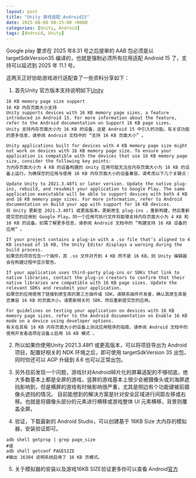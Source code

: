 ```yaml
---
layout: post
title: "Unity 游戏适配 Android15"
date: 2025-08-08 08:15:00 +0800
categories: [Unity, Android]
tags: [Android, Unity]
---
```


Google play 要求在 2025 年8.31 号之后提审的 AAB 包必须是以 targetSdkVersion35 编译的，也就是强制必须所有应用适配 Android 15 了，支持可以延迟到 2025 年 11.1 号。

这两天正好协助游戏进行适配查了一些资料分享如下：

1. 首先Unity 官方版本支持说明如下[Unity](https://docs.unity3d.com/2021.3/Documentation/Manual/android-requirements-and-compatibility.html)

```text
16 KB memory page size support
16 KB 内存页面大小支持
Unity supports devices with 16 KB memory page sizes, a feature introduced in Android 15. For more information about the feature, refer to the Android documentation on Support 16 KB page sizes.
Unity 支持内存页面大小为 16 KB 的设备，这是 Android 15 中引入的功能。有关该功能的更多信息，请参阅 Android 文档中的 “支持 16 KB 页面大小” 。

Unity applications built for devices with 4 KB memory page size might not work on devices with 16 KB memory page size. To ensure your application is compatible with the devices that use 16 KB memory page size, consider the following key points:
为内存页面大小为 4 KB 的设备构建的 Unity 应用可能无法在内存页面大小为 16 KB 的设备上运行。为确保您的应用与使用 16 KB 内存页面大小的设备兼容，请考虑以下几个关键点：

Update Unity to 2021.3.48f1 or later version. Update the native plug-ins, rebuild, and resubmit your application to Google Play. The same application executable will be able to support devices with both 4 KB and 16 KB memory page sizes. For more information, refer to Android documentation on Build your app with support for 16 KB devices.
将 Unity 更新至 2021.3.48f1 或更高版本。更新原生 plug-ins ，重新构建，然后重新提交您的应用到 Google Play。同一个应用可执行文件将能够支持内存页面大小为 4 KB 和 16 KB 的设备。如需了解更多信息，请参阅 Android 文档中的 “构建支持 16 KB 设备的应用” 。

If your project contains a plug-in with a .so file that’s aligned to 4 KB instead of 16 KB, the Unity Editor displays a warning during the build process.
如果您的项目包含一个插件，其 .so 文件对齐到 4 KB 而不是 16 KB，则 Unity 编辑器会在构建过程中显示警告。

If your application uses third-party plug-ins or SDKs that link to native libraries, contact the plug-in creators to confirm that their native libraries are compatible with 16 KB page sizes. Update the relevant SDKs and resubmit your application.
如果您的应用使用了链接到原生库的第三方插件或 SDK，请联系插件开发者，确认其原生库是否兼容 16 KB 的页面大小。请更新相关的 SDK，然后重新提交您的应用。

For guidelines on testing your application on devices with 16 KB memory page sizes, refer to the Android documentation on Enable 16 KB mode on a device using developer options.
有关在具有 16 KB 内存页面大小的设备上测试应用程序的指南，请参阅 Android 文档中的使用开发者选项在设备上启用 16 KB 模式 。
```
2. 所以如果你使用Unity 2021.3.48f1 或更高版本，可以将项目导出为 Android 项目，配置好相关的 NDK 环境之后，即可使用 targetSdkVersion 35 出包，同时你还可以 AGP 升级到 8.6 也可以正常出包。

3. 另外目前发现一个问题，游戏针对Android碎片化的屏幕适配的不够彻底，绝大多数基本上都是全屏的游戏，竖屏的游戏基本上很少会被摄像头或刘海屏遮挡影响到，但是横屏的游戏有时候影响很严重，尤其是侧边有个功能键被前摄像头遮挡的情况。
目前能想到的解决方案是针对安全区域进行间距左移或右移。也就是将摄像头部分的元素进行横移或游戏整体 UI 元素横移，背景则覆盖全屏。
4. 验证，下载最新的 Android Studio，可以创建基于 16KB Size 大内存的模拟器，安装验证即可。

```shell
adb shell getprop | grep page_size
#或
adb shell getconf PAGESIZE
#输出 16384 说明系统启用了 16 KB 页模式。
```
5. 关于模拟器的安装以及游戏16KB SIZE验证更多你可以查看 Android[官方](https://developer.android.com/guide/practices/page-sizes#check-sdks)


